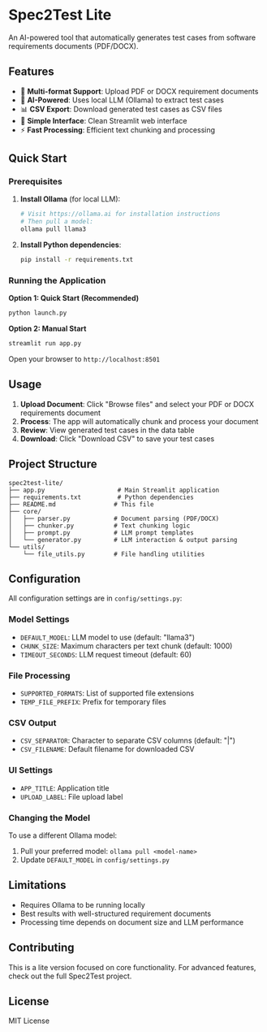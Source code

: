 # Spec2Test Lite

An AI-powered tool that automatically generates test cases from software requirements documents (PDF/DOCX).

## Features

- 📄 **Multi-format Support**: Upload PDF or DOCX requirement documents
- 🤖 **AI-Powered**: Uses local LLM (Ollama) to extract test cases
- 📊 **CSV Export**: Download generated test cases as CSV files
- 🚀 **Simple Interface**: Clean Streamlit web interface
- ⚡ **Fast Processing**: Efficient text chunking and processing

## Quick Start

### Prerequisites

1. **Install Ollama** (for local LLM):

   ```bash
   # Visit https://ollama.ai for installation instructions
   # Then pull a model:
   ollama pull llama3
   ```

2. **Install Python dependencies**:
   ```bash
   pip install -r requirements.txt
   ```

### Running the Application

**Option 1: Quick Start (Recommended)**

```bash
python launch.py
```

**Option 2: Manual Start**

```bash
streamlit run app.py
```

Open your browser to `http://localhost:8501`

## Usage

1. **Upload Document**: Click "Browse files" and select your PDF or DOCX requirements document
2. **Process**: The app will automatically chunk and process your document
3. **Review**: View generated test cases in the data table
4. **Download**: Click "Download CSV" to save your test cases

## Project Structure

```
spec2test-lite/
├── app.py                    # Main Streamlit application
├── requirements.txt          # Python dependencies
├── README.md                # This file
├── core/
│   ├── parser.py            # Document parsing (PDF/DOCX)
│   ├── chunker.py           # Text chunking logic
│   ├── prompt.py            # LLM prompt templates
│   └── generator.py         # LLM interaction & output parsing
└── utils/
    └── file_utils.py        # File handling utilities
```

## Configuration

All configuration settings are in `config/settings.py`:

### Model Settings

- `DEFAULT_MODEL`: LLM model to use (default: "llama3")
- `CHUNK_SIZE`: Maximum characters per text chunk (default: 1000)
- `TIMEOUT_SECONDS`: LLM request timeout (default: 60)

### File Processing

- `SUPPORTED_FORMATS`: List of supported file extensions
- `TEMP_FILE_PREFIX`: Prefix for temporary files

### CSV Output

- `CSV_SEPARATOR`: Character to separate CSV columns (default: "|")
- `CSV_FILENAME`: Default filename for downloaded CSV

### UI Settings

- `APP_TITLE`: Application title
- `UPLOAD_LABEL`: File upload label

### Changing the Model

To use a different Ollama model:

1. Pull your preferred model: `ollama pull <model-name>`
2. Update `DEFAULT_MODEL` in `config/settings.py`

## Limitations

- Requires Ollama to be running locally
- Best results with well-structured requirement documents
- Processing time depends on document size and LLM performance

## Contributing

This is a lite version focused on core functionality. For advanced features, check out the full Spec2Test project.

## License

MIT License
